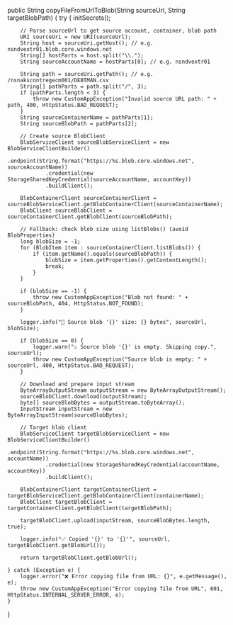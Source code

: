 public String copyFileFromUrlToBlob(String sourceUrl, String targetBlobPath) {
    try {
        initSecrets();

        // Parse sourceUrl to get source account, container, blob path
        URI sourceUri = new URI(sourceUrl);
        String host = sourceUri.getHost(); // e.g. nsndvextr01.blob.core.windows.net
        String[] hostParts = host.split("\\.");
        String sourceAccountName = hostParts[0]; // e.g. nsndvextr01

        String path = sourceUri.getPath(); // e.g. /nsnakscontregecm001/DEBTMAN.csv
        String[] pathParts = path.split("/", 3);
        if (pathParts.length < 3) {
            throw new CustomAppException("Invalid source URL path: " + path, 400, HttpStatus.BAD_REQUEST);
        }
        String sourceContainerName = pathParts[1];
        String sourceBlobPath = pathParts[2];

        // Create source BlobClient
        BlobServiceClient sourceBlobServiceClient = new BlobServiceClientBuilder()
                .endpoint(String.format("https://%s.blob.core.windows.net", sourceAccountName))
                .credential(new StorageSharedKeyCredential(sourceAccountName, accountKey))
                .buildClient();

        BlobContainerClient sourceContainerClient = sourceBlobServiceClient.getBlobContainerClient(sourceContainerName);
        BlobClient sourceBlobClient = sourceContainerClient.getBlobClient(sourceBlobPath);

        // Fallback: check blob size using listBlobs() (avoid BlobProperties)
        long blobSize = -1;
        for (BlobItem item : sourceContainerClient.listBlobs()) {
            if (item.getName().equals(sourceBlobPath)) {
                blobSize = item.getProperties().getContentLength();
                break;
            }
        }

        if (blobSize == -1) {
            throw new CustomAppException("Blob not found: " + sourceBlobPath, 404, HttpStatus.NOT_FOUND);
        }

        logger.info("📄 Source blob '{}' size: {} bytes", sourceUrl, blobSize);

        if (blobSize == 0) {
            logger.warn("⚠️ Source blob '{}' is empty. Skipping copy.", sourceUrl);
            throw new CustomAppException("Source blob is empty: " + sourceUrl, 400, HttpStatus.BAD_REQUEST);
        }

        // Download and prepare input stream
        ByteArrayOutputStream outputStream = new ByteArrayOutputStream();
        sourceBlobClient.download(outputStream);
        byte[] sourceBlobBytes = outputStream.toByteArray();
        InputStream inputStream = new ByteArrayInputStream(sourceBlobBytes);

        // Target blob client
        BlobServiceClient targetBlobServiceClient = new BlobServiceClientBuilder()
                .endpoint(String.format("https://%s.blob.core.windows.net", accountName))
                .credential(new StorageSharedKeyCredential(accountName, accountKey))
                .buildClient();

        BlobContainerClient targetContainerClient = targetBlobServiceClient.getBlobContainerClient(containerName);
        BlobClient targetBlobClient = targetContainerClient.getBlobClient(targetBlobPath);

        targetBlobClient.upload(inputStream, sourceBlobBytes.length, true);

        logger.info("✅ Copied '{}' to '{}'", sourceUrl, targetBlobClient.getBlobUrl());

        return targetBlobClient.getBlobUrl();

    } catch (Exception e) {
        logger.error("❌ Error copying file from URL: {}", e.getMessage(), e);
        throw new CustomAppException("Error copying file from URL", 601, HttpStatus.INTERNAL_SERVER_ERROR, e);
    }
}
